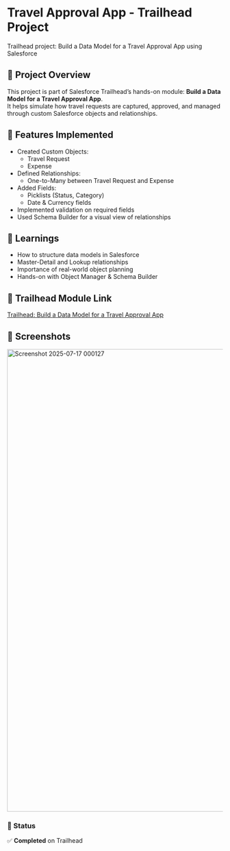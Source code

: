 # Travel Approval App - Trailhead Project
Trailhead project: Build a Data Model for a Travel Approval App using Salesforce

## 🧭 Project Overview
This project is part of Salesforce Trailhead’s hands-on module: **Build a Data Model for a Travel Approval App**.  
It helps simulate how travel requests are captured, approved, and managed through custom Salesforce objects and relationships.

## 🔧 Features Implemented
- Created Custom Objects:
  - Travel Request
  - Expense
- Defined Relationships:
  - One-to-Many between Travel Request and Expense
- Added Fields:
  - Picklists (Status, Category)
  - Date & Currency fields
- Implemented validation on required fields
- Used Schema Builder for a visual view of relationships

## 🧠 Learnings
- How to structure data models in Salesforce
- Master-Detail and Lookup relationships
- Importance of real-world object planning
- Hands-on with Object Manager & Schema Builder

## 📌 Trailhead Module Link
[Trailhead: Build a Data Model for a Travel Approval App](https://trailhead.salesforce.com/content/learn/projects/build-a-data-model-for-a-travel-approval-app)

## 📸 Screenshots
<img width="1920" height="1080" alt="Screenshot 2025-07-17 000127" src="https://github.com/user-attachments/assets/4523eb04-9c20-4217-98bf-bca4120478f6" />

### 🚧 Status
✅ **Completed** on Trailhead  

